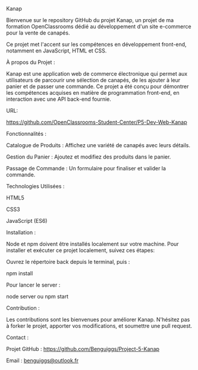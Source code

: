 Kanap


Bienvenue sur le repository GitHub du projet Kanap, un projet de ma formation OpenClassrooms dédié au développement d'un site e-commerce pour la vente de canapés. 

Ce projet met l'accent sur les compétences en développement front-end, notamment en JavaScript, HTML et CSS.

À propos du Projet :


Kanap est une application web de commerce électronique qui permet aux utilisateurs de parcourir une sélection de canapés, de les ajouter à leur panier et de passer une commande.
Ce projet a été conçu pour démontrer les compétences acquises en matière de programmation front-end, en interaction avec une API back-end fournie.

URL: 

https://github.com/OpenClassrooms-Student-Center/P5-Dev-Web-Kanap


Fonctionnalités :


Catalogue de Produits : Affichez une variété de canapés avec leurs détails.

Gestion du Panier : Ajoutez et modifiez des produits dans le panier.

Passage de Commande : Un formulaire pour finaliser et valider la commande.


Technologies Utilisées :


HTML5

CSS3

JavaScript (ES6)



Installation :


Node et npm doivent être installés localement sur votre machine.
Pour installer et exécuter ce projet localement, suivez ces étapes:


Ouvrez le répertoire back depuis le terminal, puis :

npm install

Pour lancer le server :

node server ou npm start


Contribution :


Les contributions sont les bienvenues pour améliorer Kanap. N'hésitez pas à forker le projet, apporter vos modifications, et soumettre une pull request.


Contact :


Projet GitHub : https://github.com/Benguiggs/Project-5-Kanap

Email : benguiggs@outlook.fr
